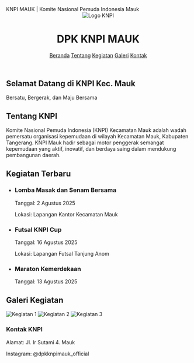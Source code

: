 <!DOCTYPE html>
<html lang="id">
<head>
  <meta charset="UTF-8">
  <meta name="viewport" content="width=device-width, initial-scale=1.0">
  KNPI MAUK | Komite Nasional Pemuda Indonesia Mauk
  <link href="https://cdn.jsdelivr.net/npm/tailwindcss@2.2.19/dist/tailwind.min.css" rel="stylesheet">
</head>
<body class="bg-white text-yellow-400">
  <!-- Navbar -->
  <header class="bg-blue-800">
    <div class="max-w-6xl mx-auto px-4 py-4 flex justify-between items-center">
      <div class="flex items-center space-x-2">
        <img src="/mnt/data/Komite_Nasional_Pemuda_Indonesia.png" alt="Logo KNPI" class="w-10 h-10">
        <h1 class="text-xl font-bold">DPK KNPI MAUK</h1>
      </div>
      <nav class="space-x-4">
        <a href="#beranda" class="hover:text-white">Beranda</a>
        <a href="#tentang" class="hover:text-white">Tentang</a>
        <a href="#kegiatan" class="hover:text-white">Kegiatan</a>
        <a href="#galeri" class="hover:text-white">Galeri</a>
        <a href="#kontak" class="hover:text-white">Kontak</a>
      </nav>
    </div>
  </header>

  <!-- Hero Section -->
  <section id="beranda" class="bg-cover bg-center h-64 flex items-center justify-center" style="background-image: url('https://example.com/banner-knpi.jpg');">
    <div class="bg-black bg-opacity-50 p-6 rounded">
      <h2 class="text-3xl font-bold">Selamat Datang di KNPI Kec. Mauk</h2>
      <p class="mt-2">Bersatu, Bergerak, dan Maju Bersama</p>
    </div>
  </section>

  <!-- Tentang Section -->
  <section id="tentang" class="max-w-4xl mx-auto py-12 px-6">
    <h2 class="text-2xl font-bold text-blue-800 mb-4">Tentang KNPI</h2>
    <p>Komite Nasional Pemuda Indonesia (KNPI) Kecamatan Mauk adalah wadah pemersatu organisasi kepemudaan di wilayah Kecamatan Mauk, Kabupaten Tangerang. KNPI Mauk hadir sebagai motor penggerak semangat kepemudaan yang aktif, inovatif, dan berdaya saing dalam mendukung pembangunan daerah.</p>
  </section>

  <!-- Kegiatan Section -->
  <section id="kegiatan" class="bg-gray-100 py-12 px-6 text-yellow-400">
    <div class="max-w-4xl mx-auto">
      <h2 class="text-2xl font-bold text-blue-800 mb-4">Kegiatan Terbaru</h2>
      <ul class="space-y-4">
        <li class="bg-blue p-4 shadow rounded">
          <h3 class="font-semibold text-lg">Lomba Masak dan Senam Bersama</h3>
          <p>Tanggal: 2 Agustus 2025</p>
          <p>Lokasi: Lapangan Kantor Kecamatan Mauk</p>
        </li>
        <li class="bg-blue p-4 shadow rounded">
          <h3 class="font-semibold text-lg">Futsal KNPI Cup</h3>
          <p>Tanggal: 16 Agustus 2025</p>
          <p>Lokasi: Lapangan Futsal Tanjung Anom</p>
        </li>
        <li class="bg-blue p-4 shadow rounded">
          <h3 class="font-semibold text-lg">Maraton Kemerdekaan</h3>
          <p>Tanggal: 13 Agustus 2025</p>
        </li>
      </ul>
    </div>
  </section>

  <!-- Galeri Section -->
  <section id="galeri" class="max-w-4xl mx-auto py-12 px-6">
    <h2 class="text-2xl font-bold text-blue-800 mb-4">Galeri Kegiatan</h2>
    <div class="grid grid-cols-1 sm:grid-cols-2 md:grid-cols-3 gap-4">
      <img src="https://via.placeholder.com/300x200" alt="Kegiatan 1" class="rounded shadow">
      <img src="https://via.placeholder.com/300x200" alt="Kegiatan 2" class="rounded shadow">
      <img src="https://via.placeholder.com/300x200" alt="Kegiatan 3" class="rounded shadow">
    </div>
  </section>

  <!-- Kontak Section -->
  <footer id="kontak" class="bg-blue-800 py-6 mt-12">
    <div class="max-w-4xl mx-auto px-4">
      <h3 class="font-bold text-lg">Kontak KNPI</h3>
      <p>Alamat: Jl. Ir Sutami 4. Mauk</p>
      <p>Instagram: @dpkknpimauk_official</p>
    </div>
  </footer>
</body>
</html>
